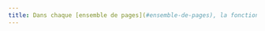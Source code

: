 ```yaml
---
title: Dans chaque [ensemble de pages](#ensemble-de-pages), la fonctionnalité vers la [page « plan du site »](#page-plan-du-site) se présente-t-elle toujours dans le même ordre relatif dans le code source ?
---
```

